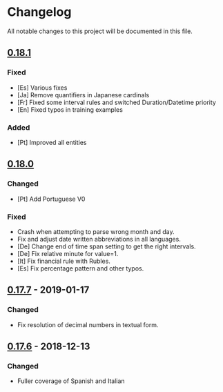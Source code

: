 # Changelog
All notable changes to this project will be documented in this file.

## [0.18.1]
### Fixed
- [Es] Various fixes
- [Ja] Remove quantifiers in Japanese cardinals
- [Fr] Fixed some interval rules and switched Duration/Datetime priority
- [En] Fixed typos in training examples

### Added
- [Pt] Improved all entities

## [0.18.0]
### Changed
- [Pt] Add Portuguese V0

### Fixed
- Crash when attempting to parse wrong month and day.
- Fix and adjust date written abbreviations in all languages.
- [De] Change end of time span setting to get the right intervals.
- [De] Fix relative minute for value=1.
- [It] Fix financial rule with Rubles.
- [Es] Fix percentage pattern and other typos.

## [0.17.7] - 2019-01-17
### Changed
- Fix resolution of decimal numbers in textual form.

## [0.17.6] - 2018-12-13
### Changed
- Fuller coverage of Spanish and Italian

[0.18.1]: https://github.com/snipsco/rustling-ontology/compare/0.18.0...0.18.1
[0.18.0]: https://github.com/snipsco/rustling-ontology/compare/0.17.7...0.18.0
[0.17.7]: https://github.com/snipsco/rustling-ontology/compare/0.17.6...0.17.7
[0.17.6]: https://github.com/snipsco/rustling-ontology/compare/0.17.5...0.17.6
